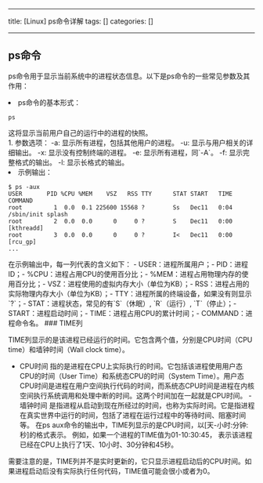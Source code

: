 
--- 
title:  [Linux] ps命令详解 
tags: []
categories: [] 

---
## ps命令

ps命令用于显示当前系统中的进程状态信息。以下是ps命令的一些常见参数及其作用：
<li> ps命令的基本形式： <pre><code>ps
</code></pre> 这将显示当前用户自己的运行中的进程的快照。 </li>1.  参数选项： -a: 显示所有进程，包括其他用户的进程。 -u: 显示与用户相关的详细输出。 -x: 显示没有控制终端的进程。 -e: 显示所有进程，同`-A`。 -f: 显示完整格式的输出。 -l: 显示长格式的输出。 <li> 示例输出： <pre><code>$ ps -aux
USER       PID %CPU %MEM    VSZ   RSS TTY      STAT START   TIME COMMAND
root         1  0.0  0.1 225600 15568 ?        Ss   Dec11   0:04 /sbin/init splash
root         2  0.0  0.0      0     0 ?        S    Dec11   0:00 [kthreadd]
root         3  0.0  0.0      0     0 ?        I&lt;   Dec11   0:00 [rcu_gp]
...
</code></pre> </li>
在示例输出中，每一列代表的含义如下：
- USER：进程所属用户；- PID：进程ID；- %CPU：进程占用CPU的使用百分比；- %MEM：进程占用物理内存的使用百分比；- VSZ：进程使用的虚拟内存大小（单位为KB）；- RSS：进程占用的实际物理内存大小（单位为KB）；- TTY：进程所属的终端设备，如果没有则显示`?`；- STAT：进程状态，常见的有`S`（休眠）, `R`（运行）, `T`（停止）；- START：进程启动时间；- TIME：进程占用CPU的累计时间；- COMMAND：进程命令名。
### TIME列

TIME列显示的是该进程已经运行的时间。它包含两个值，分别是CPU时间（CPU time）和墙钟时间（Wall clock time）。
-  CPU时间 指的是进程在CPU上实际执行的时间。它包括该进程使用用户态CPU的时间（User Time）和系统态CPU的时间（System Time）。用户态CPU时间是进程在用户空间执行代码的时间，而系统态CPU时间是进程在内核空间执行系统调用和处理中断的时间。这两个时间加在一起就是CPU时间。 -  墙钟时间 是指进程从启动到现在所经过的时间，也称为实际时间。它是指进程在真实世界中运行的时间，包括了进程在运行过程中的等待时间、阻塞时间等。 
在ps aux命令的输出中，TIME列显示的是CPU时间，以[天-小时:分钟:秒]的格式表示。 例如，如果一个进程的TIME值为01-10:30:45， 表示该进程已经在CPU上执行了1天、10小时、30分钟和45秒。

需要注意的是，TIME列并不是实时更新的，它只显示进程启动后的CPU时间。如果进程启动后没有实际执行任何代码，TIME值可能会很小或者为0。
